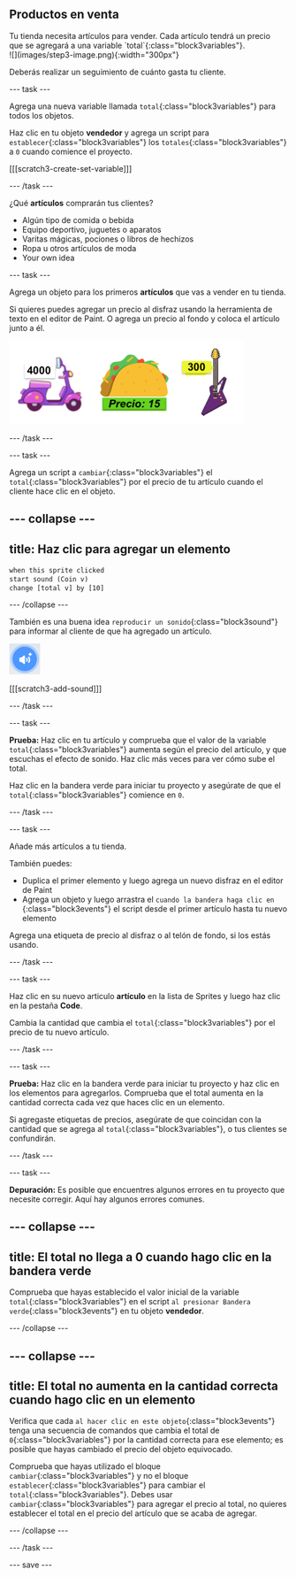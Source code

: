 ## Productos en venta

<div style="display: flex; flex-wrap: wrap">
<div style="flex-basis: 200px; flex-grow: 1; margin-right: 15px;">
Tu tienda necesita artículos para vender. Cada artículo tendrá un precio que se agregará a una variable `total`{:class="block3variables"}.
</div>
<div>
![](images/step3-image.png){:width="300px"}
</div>
</div>

Deberás realizar un seguimiento de cuánto gasta tu cliente.

--- task ---

Agrega una nueva variable llamada `total`{:class="block3variables"} para todos los objetos.

Haz clic en tu objeto **vendedor** y agrega un script para `establecer`{:class="block3variables"} los `totales`{:class="block3variables"} a `0` cuando comience el proyecto.

[[[scratch3-create-set-variable]]]

--- /task ---

¿Qué **artículos** comprarán tus clientes?
+ Algún tipo de comida o bebida
+ Equipo deportivo, juguetes o aparatos
+ Varitas mágicas, pociones o libros de hechizos
+ Ropa u otros artículos de moda
+ Your own idea

--- task ---

Agrega un objeto para los primeros **artículos** que vas a vender en tu tienda.

Si quieres puedes agregar un precio al disfraz usando la herramienta de texto en el editor de Paint. O agrega un precio al fondo y coloca el artículo junto a él.

![Ejemplos de artículos con cantidades escritas junto a ellos.](images/item-amounts.png)

--- /task ---

--- task ---

Agrega un script a `cambiar`{:class="block3variables"} el `total`{:class="block3variables"} por el precio de tu artículo cuando el cliente hace clic en el objeto.

--- collapse ---
---
title: Haz clic para agregar un elemento
---

```blocks3
when this sprite clicked
start sound (Coin v)
change [total v] by [10]
```

--- /collapse ---

También es una buena idea `reproducir un sonido`{:class="block3sound"} para informar al cliente de que ha agregado un artículo.

![El icono para agregar un sonido](images/add-sound.png)

[[[scratch3-add-sound]]]

--- /task ---

--- task ---

**Prueba:** Haz clic en tu artículo y comprueba que el valor de la variable `total`{:class="block3variables"} aumenta según el precio del artículo, y que escuchas el efecto de sonido. Haz clic más veces para ver cómo sube el total.

Haz clic en la bandera verde para iniciar tu proyecto y asegúrate de que el `total`{:class="block3variables"} comience en `0`.

--- /task ---

--- task ---

Añade más artículos a tu tienda.

También puedes:
+ Duplica el primer elemento y luego agrega un nuevo disfraz en el editor de Paint
+ Agrega un objeto y luego arrastra el `cuando la bandera haga clic en` {:class="block3events"} el script desde el primer artículo hasta tu nuevo elemento

Agrega una etiqueta de precio al disfraz o al telón de fondo, si los estás usando.

--- /task ---

--- task ---

Haz clic en su nuevo articulo **artículo** en la lista de Sprites y luego haz clic en la pestaña **Code**.

Cambia la cantidad que cambia el `total`{:class="block3variables"} por el precio de tu nuevo artículo.

--- /task ---

--- task ---

**Prueba:** Haz clic en la bandera verde para iniciar tu proyecto y haz clic en los elementos para agregarlos. Comprueba que el total aumenta en la cantidad correcta cada vez que haces clic en un elemento.

Si agregaste etiquetas de precios, asegúrate de que coincidan con la cantidad que se agrega al `total`{:class="block3variables"}, o tus clientes se confundirán.

--- /task ---

--- task ---

**Depuración:** Es posible que encuentres algunos errores en tu proyecto que necesite corregir. Aquí hay algunos errores comunes.

--- collapse ---
---
title: El total no llega a 0 cuando hago clic en la bandera verde
---

Comprueba que hayas establecido el valor inicial de la variable `total`{:class="block3variables"} en el script `al presionar Bandera verde`{:class="block3events"} en tu objeto **vendedor**.

--- /collapse ---

--- collapse ---
---
title: El total no aumenta en la cantidad correcta cuando hago clic en un elemento
---

Verifica que cada `al hacer clic en este objeto`{:class="block3events"} tenga una secuencia de comandos que cambia el total de `0`{:class="block3variables"} por la cantidad correcta para ese elemento; es posible que hayas cambiado el precio del objeto equivocado.

Comprueba que hayas utilizado el bloque `cambiar`{:class="block3variables"} y no el bloque `establecer`{:class="block3variables"} para cambiar el `total`{:class="block3variables"}. Debes usar `cambiar`{:class="block3variables"} para agregar el precio al total, no quieres establecer el total en el precio del artículo que se acaba de agregar.

--- /collapse ---

--- /task ---

--- save ---
